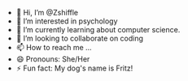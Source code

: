 - 👋 Hi, I’m @Zshiffle
- 👀 I’m interested in psychology
- 🌱 I’m currently learning about computer science.
- 💞️ I’m looking to collaborate on coding
- 📫 How to reach me ...
- 😄 Pronouns: She/Her
- ⚡ Fun fact: My dog's name is Fritz!

<!---
Zshiffle/Zshiffle is a ✨ special ✨ repository because its `README.md` (this file) appears on your GitHub profile.
You can click the Preview link to take a look at your changes.
--->
